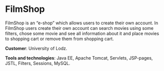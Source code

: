 # FilmShop
FilmShop is an “e-shop” which allows users to create their own account. In FilmShop users create their own account can search movies using some filters, 
chose some movie and see all information about it and place movies to shopping cart or remove them from shopping cart. 


**Customer**: University of Lodz. 

**Tools and technologies**: Java EE, Apache Tomcat, Servlets, JSP-pages, JSTL, Filters, Sessions, MySQL.

